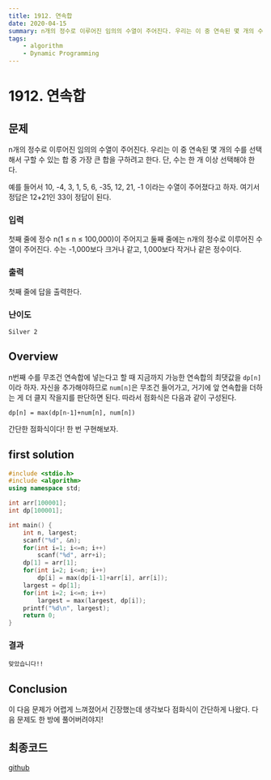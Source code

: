 ```yaml
---
title: 1912. 연속합
date: 2020-04-15
summary: n개의 정수로 이루어진 임의의 수열이 주어진다. 우리는 이 중 연속된 몇 개의 수를 선택해서 구할 수 있는 합 중 가장 큰 합을 구하려고 한다. 단, 수는 한 개 이상 선택해야 한다.
tags:
    - algorithm
    - Dynamic Programming
---
```

# 1912. 연속합
## 문제

n개의 정수로 이루어진 임의의 수열이 주어진다. 우리는 이 중 연속된 몇 개의 수를 선택해서 구할 수 있는 합 중 가장 큰 합을 구하려고 한다. 단, 수는 한 개 이상 선택해야 한다.

예를 들어서 10, -4, 3, 1, 5, 6, -35, 12, 21, -1 이라는 수열이 주어졌다고 하자. 여기서 정답은 12+21인 33이 정답이 된다.

### 입력

첫째 줄에 정수 n(1 ≤ n ≤ 100,000)이 주어지고 둘째 줄에는 n개의 정수로 이루어진 수열이 주어진다. 수는 -1,000보다 크거나 같고, 1,000보다 작거나 같은 정수이다.

### 출력

첫째 줄에 답을 출력한다.

### 난이도

`Silver 2`

## Overview

n번째 수를 무조건 연속합에 넣는다고 할 때 지금까지 가능한 연속합의 최댓값을 `dp[n]`이라 하자. 자신을 추가해야하므로 `num[n]`은 무조건 들어가고, 거기에 앞 연속합을 더하는 게 더 클지 작을지를 판단하면 된다. 따라서 점화식은 다음과 같이 구성된다.
```
dp[n] = max(dp[n-1]+num[n], num[n])
```

간단한 점화식이다! 한 번 구현해보자.

## first solution
```cpp
#include <stdio.h>
#include <algorithm>
using namespace std;

int arr[100001];
int dp[100001];

int main() {
    int n, largest;
    scanf("%d", &n);
    for(int i=1; i<=n; i++)
        scanf("%d", arr+i);
    dp[1] = arr[1];
    for(int i=2; i<=n; i++)
        dp[i] = max(dp[i-1]+arr[i], arr[i]);
    largest = dp[1];
    for(int i=2; i<=n; i++)
        largest = max(largest, dp[i]);
    printf("%d\n", largest);
    return 0;
}
```
### 결과

`맞았습니다!!`

## Conclusion

이 다음 문제가 어렵게 느껴졌어서 긴장했는데 생각보다 점화식이 간단하게 나왔다. 다음 문제도 한 방에 풀어버려야지!

## 최종코드

[github](https://github.com/shinjawkwang/bojPractice/blob/master/dynamic_programming/1912.cpp)